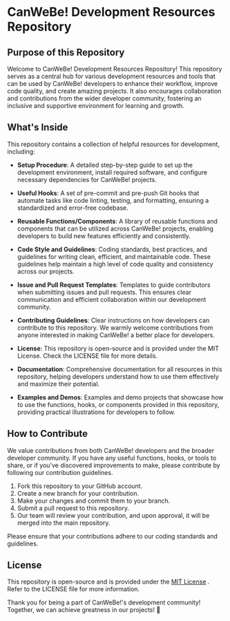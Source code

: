 # CanWeBe! Development Resources Repository

## Purpose of this Repository

Welcome to CanWeBe! Development Resources Repository! This repository serves as a central hub for various development resources and tools that can be used by CanWeBe! developers to enhance their workflow, improve code quality, and create amazing projects. It also encourages collaboration and contributions from the wider developer community, fostering an inclusive and supportive environment for learning and growth.

## What's Inside

This repository contains a collection of helpful resources for development, including:

- **Setup Procedure**: A detailed step-by-step guide to set up the development environment, install required software, and configure necessary dependencies for CanWeBe! projects.

- **Useful Hooks**: A set of pre-commit and pre-push Git hooks that automate tasks like code linting, testing, and formatting, ensuring a standardized and error-free codebase.

- **Reusable Functions/Components**: A library of reusable functions and components that can be utilized across CanWeBe! projects, enabling developers to build new features efficiently and consistently.

- **Code Style and Guidelines**: Coding standards, best practices, and guidelines for writing clean, efficient, and maintainable code. These guidelines help maintain a high level of code quality and consistency across our projects.

- **Issue and Pull Request Templates**: Templates to guide contributors when submitting issues and pull requests. This ensures clear communication and efficient collaboration within our development community.

- **Contributing Guidelines**: Clear instructions on how developers can contribute to this repository. We warmly welcome contributions from anyone interested in making CanWeBe! a better place for developers.

- **License**: This repository is open-source and is provided under the MIT License. Check the LICENSE file for more details.

- **Documentation**: Comprehensive documentation for all resources in this repository, helping developers understand how to use them effectively and maximize their potential.

- **Examples and Demos**: Examples and demo projects that showcase how to use the functions, hooks, or components provided in this repository, providing practical illustrations for developers to follow.

## How to Contribute

We value contributions from both CanWeBe! developers and the broader developer community. If you have any useful functions, hooks, or tools to share, or if you've discovered improvements to make, please contribute by following our contribution guidelines.

1. Fork this repository to your GitHub account.
2. Create a new branch for your contribution.
3. Make your changes and commit them to your branch.
4. Submit a pull request to this repository.
5. Our team will review your contribution, and upon approval, it will be merged into the main repository.

Please ensure that your contributions adhere to our coding standards and guidelines.

## License

This repository is open-source and is provided under the [MIT License](LICENSE)
. Refer to the LICENSE file for more information.

Thank you for being a part of CanWeBe!'s development community! Together, we can achieve greatness in our projects! 🚀
